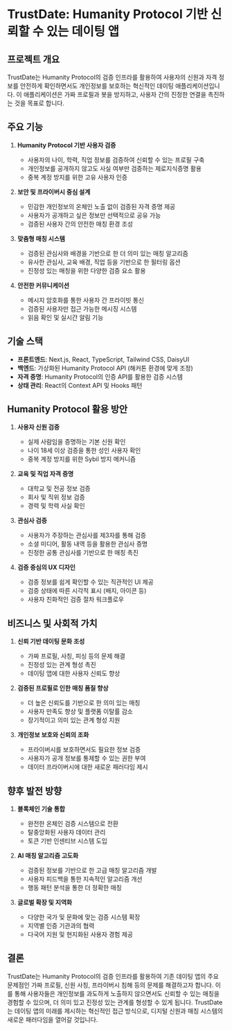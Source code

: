 # TrustDate: Humanity Protocol 기반 신뢰할 수 있는 데이팅 앱

## 프로젝트 개요

TrustDate는 Humanity Protocol의 검증 인프라를 활용하여 사용자의 신원과 자격 정보를 안전하게 확인하면서도 개인정보를 보호하는 혁신적인 데이팅 애플리케이션입니다. 이 애플리케이션은 가짜 프로필과 봇을 방지하고, 사용자 간의 진정한 연결을 촉진하는 것을 목표로 합니다.

## 주요 기능

1. **Humanity Protocol 기반 사용자 검증**
   - 사용자의 나이, 학력, 직업 정보를 검증하여 신뢰할 수 있는 프로필 구축
   - 개인정보를 공개하지 않고도 사실 여부만 검증하는 제로지식증명 활용
   - 중복 계정 방지를 위한 고유 사용자 인증

2. **보안 및 프라이버시 중심 설계**
   - 민감한 개인정보의 온체인 노출 없이 검증된 자격 증명 제공
   - 사용자가 공개하고 싶은 정보만 선택적으로 공유 가능
   - 검증된 사용자 간의 안전한 매칭 환경 조성

3. **맞춤형 매칭 시스템**
   - 검증된 관심사와 배경을 기반으로 한 더 의미 있는 매칭 알고리즘
   - 유사한 관심사, 교육 배경, 직업 등을 기반으로 한 필터링 옵션
   - 진정성 있는 매칭을 위한 다양한 검증 요소 활용

4. **안전한 커뮤니케이션**
   - 메시지 암호화를 통한 사용자 간 프라이빗 통신
   - 검증된 사용자만 접근 가능한 메시징 시스템
   - 읽음 확인 및 실시간 알림 기능

## 기술 스택

- **프론트엔드**: Next.js, React, TypeScript, Tailwind CSS, DaisyUI
- **백엔드**: 가상화된 Humanity Protocol API (해커톤 환경에 맞게 조정)
- **자격 증명**: Humanity Protocol의 인증 API를 활용한 검증 시스템
- **상태 관리**: React의 Context API 및 Hooks 패턴

## Humanity Protocol 활용 방안

1. **사용자 신원 검증**
   - 실제 사람임을 증명하는 기본 신원 확인
   - 나이 18세 이상 검증을 통한 성인 사용자 확인
   - 중복 계정 방지를 위한 Sybil 방지 메커니즘

2. **교육 및 직업 자격 증명**
   - 대학교 및 전공 정보 검증
   - 회사 및 직위 정보 검증
   - 경력 및 학력 사실 확인

3. **관심사 검증**
   - 사용자가 주장하는 관심사를 제3자를 통해 검증
   - 소셜 미디어, 활동 내역 등을 활용한 관심사 증명
   - 진정한 공통 관심사를 기반으로 한 매칭 촉진

4. **검증 중심의 UX 디자인**
   - 검증 정보를 쉽게 확인할 수 있는 직관적인 UI 제공
   - 검증 상태에 따른 시각적 표시 (배지, 아이콘 등)
   - 사용자 친화적인 검증 절차 워크플로우

## 비즈니스 및 사회적 가치

1. **신뢰 기반 데이팅 문화 조성**
   - 가짜 프로필, 사칭, 피싱 등의 문제 해결
   - 진정성 있는 관계 형성 촉진
   - 데이팅 앱에 대한 사용자 신뢰도 향상

2. **검증된 프로필로 인한 매칭 품질 향상**
   - 더 높은 신뢰도를 기반으로 한 의미 있는 매칭
   - 사용자 만족도 향상 및 플랫폼 이탈률 감소
   - 장기적이고 의미 있는 관계 형성 지원

3. **개인정보 보호와 신뢰의 조화**
   - 프라이버시를 보호하면서도 필요한 정보 검증
   - 사용자가 공개 정보를 통제할 수 있는 권한 부여
   - 데이터 프라이버시에 대한 새로운 패러다임 제시

## 향후 발전 방향

1. **블록체인 기술 통합**
   - 완전한 온체인 검증 시스템으로 전환
   - 탈중앙화된 사용자 데이터 관리
   - 토큰 기반 인센티브 시스템 도입

2. **AI 매칭 알고리즘 고도화**
   - 검증된 정보를 기반으로 한 고급 매칭 알고리즘 개발
   - 사용자 피드백을 통한 지속적인 알고리즘 개선
   - 행동 패턴 분석을 통한 더 정확한 매칭

3. **글로벌 확장 및 지역화**
   - 다양한 국가 및 문화에 맞는 검증 시스템 확장
   - 지역별 인증 기관과의 협력
   - 다국어 지원 및 현지화된 사용자 경험 제공

## 결론

TrustDate는 Humanity Protocol의 검증 인프라를 활용하여 기존 데이팅 앱의 주요 문제점인 가짜 프로필, 신원 사칭, 프라이버시 침해 등의 문제를 해결하고자 합니다. 이를 통해 사용자들은 개인정보를 과도하게 노출하지 않으면서도 신뢰할 수 있는 매칭을 경험할 수 있으며, 더 의미 있고 진정성 있는 관계를 형성할 수 있게 됩니다. TrustDate는 데이팅 앱의 미래를 제시하는 혁신적인 접근 방식으로, 디지털 신원과 매칭 시스템의 새로운 패러다임을 열어갈 것입니다. 